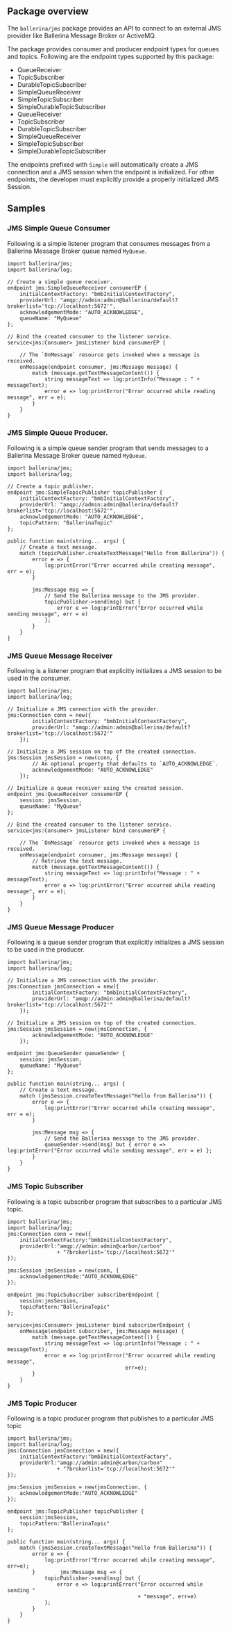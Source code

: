 ## Package overview

The `ballerina/jms` package provides an API to connect to an external JMS provider like Ballerina Message Broker or ActiveMQ.

The package provides consumer and producer endpoint types for queues and topics. Following are the endpoint types
supported by this package:

- QueueReceiver
- TopicSubscriber
- DurableTopicSubscriber
- SimpleQueueReceiver
- SimpleTopicSubscriber
- SimpleDurableTopicSubscriber
- QueueReceiver
- TopicSubscriber
- DurableTopicSubscriber
- SimpleQueueReceiver
- SimpleTopicSubscriber
- SimpleDurableTopicSubscriber

The endpoints prefixed with `Simple` will automatically create a JMS connection and a JMS session when the endpoint is
initialized. For other endpoints, the developer must explicitly provide a properly initialized JMS Session.

## Samples

### JMS Simple Queue Consumer

Following is a simple listener program that consumes messages from a Ballerina Message Broker queue named `MyQueue`.

```ballerina
import ballerina/jms;
import ballerina/log;

// Create a simple queue receiver.
endpoint jms:SimpleQueueReceiver consumerEP {
    initialContextFactory: "bmbInitialContextFactory",
    providerUrl: "amqp://admin:admin@ballerina/default?brokerlist='tcp://localhost:5672'",
    acknowledgementMode: "AUTO_ACKNOWLEDGE",
    queueName: "MyQueue"
};

// Bind the created consumer to the listener service.
service<jms:Consumer> jmsListener bind consumerEP {

    // The `OnMessage` resource gets invoked when a message is received.
    onMessage(endpoint consumer, jms:Message message) {
        match (message.getTextMessageContent()) {
            string messageText => log:printInfo("Message : " + messageText);
            error e => log:printError("Error occurred while reading message", err = e);
        }
    }
}
```
### JMS Simple Queue Producer.

Following is a simple queue sender program that sends messages to a Ballerina Message Broker queue named `MyQueue`.

```ballerina
import ballerina/jms;
import ballerina/log;

// Create a topic publisher.
endpoint jms:SimpleTopicPublisher topicPublisher {
    initialContextFactory: "bmbInitialContextFactory",
    providerUrl: "amqp://admin:admin@ballerina/default?brokerlist='tcp://localhost:5672'",
    acknowledgementMode: "AUTO_ACKNOWLEDGE",
    topicPattern: "BallerinaTopic"
};

public function main(string... args) {
    // Create a text message.
    match (topicPublisher.createTextMessage("Hello from Ballerina")) {
        error e => {
            log:printError("Error occurred while creating message", err = e);
        }

        jms:Message msg => {
            // Send the Ballerina message to the JMS provider.
            topicPublisher->send(msg) but {
                error e => log:printError("Error occurred while sending message", err = e)
            };
        }
    }
}
```

### JMS Queue Message Receiver

Following is a listener program that explicitly initializes a JMS session to be used in the consumer.

```ballerina
import ballerina/jms;
import ballerina/log;

// Initialize a JMS connection with the provider.
jms:Connection conn = new({
        initialContextFactory: "bmbInitialContextFactory",
        providerUrl: "amqp://admin:admin@ballerina/default?brokerlist='tcp://localhost:5672'"
    });

// Initialize a JMS session on top of the created connection.
jms:Session jmsSession = new(conn, {
        // An optional property that defaults to `AUTO_ACKNOWLEDGE`.
        acknowledgementMode: "AUTO_ACKNOWLEDGE"
    });

// Initialize a queue receiver using the created session.
endpoint jms:QueueReceiver consumerEP {
    session: jmsSession,
    queueName: "MyQueue"
};

// Bind the created consumer to the listener service.
service<jms:Consumer> jmsListener bind consumerEP {

    // The `OnMessage` resource gets invoked when a message is received.
    onMessage(endpoint consumer, jms:Message message) {
        // Retrieve the text message.
        match (message.getTextMessageContent()) {
            string messageText => log:printInfo("Message : " + messageText);
            error e => log:printError("Error occurred while reading message", err = e);
        }
    }
}
```

### JMS Queue Message Producer

Following is a queue sender program that explicitly initializes a JMS session to be used in the producer.


```ballerina
import ballerina/jms;
import ballerina/log;

// Initialize a JMS connection with the provider.
jms:Connection jmsConnection = new({
        initialContextFactory: "bmbInitialContextFactory",
        providerUrl: "amqp://admin:admin@ballerina/default?brokerlist='tcp://localhost:5672'"
    });

// Initialize a JMS session on top of the created connection.
jms:Session jmsSession = new(jmsConnection, {
        acknowledgementMode: "AUTO_ACKNOWLEDGE"
    });

endpoint jms:QueueSender queueSender {
    session: jmsSession,
    queueName: "MyQueue"
};

public function main(string... args) {
    // Create a text message.
    match (jmsSession.createTextMessage("Hello from Ballerina")) {
        error e => {
            log:printError("Error occurred while creating message", err = e);
        }

        jms:Message msg => {
            // Send the Ballerina message to the JMS provider.
            queueSender->send(msg) but { error e => log:printError("Error occurred while sending message", err = e) };
        }
    }
}
```

### JMS Topic Subscriber

Following is a topic subscriber program that subscribes to a particular JMS topic.

```ballerina
import ballerina/jms;
import ballerina/log;
jms:Connection conn = new({
    initialContextFactory:"bmbInitialContextFactory",
    providerUrl:"amqp://admin:admin@carbon/carbon"
                + "?brokerlist='tcp://localhost:5672'"
});

jms:Session jmsSession = new(conn, {
    acknowledgementMode:"AUTO_ACKNOWLEDGE"
});

endpoint jms:TopicSubscriber subscriberEndpoint {
    session:jmsSession,
    topicPattern:"BallerinaTopic"
};

service<jms:Consumer> jmsListener bind subscriberEndpoint {
    onMessage(endpoint subscriber, jms:Message message) {
        match (message.getTextMessageContent()) {
            string messageText => log:printInfo("Message : " + messageText);
            error e => log:printError("Error occurred while reading message",
                                      err=e);
        }
    }
}
```

### JMS Topic Producer

Following is a topic producer program that publishes to a particular JMS topic

```ballerina
import ballerina/jms;
import ballerina/log;
jms:Connection jmsConnection = new({
    initialContextFactory:"bmbInitialContextFactory",
    providerUrl:"amqp://admin:admin@carbon/carbon"
                + "?brokerlist='tcp://localhost:5672'"
});

jms:Session jmsSession = new(jmsConnection, {
    acknowledgementMode:"AUTO_ACKNOWLEDGE"
});

endpoint jms:TopicPublisher topicPublisher {
    session:jmsSession,
    topicPattern:"BallerinaTopic"
};

public function main(string... args) {
    match (jmsSession.createTextMessage("Hello from Ballerina")) {
        error e => {
            log:printError("Error occurred while creating message", err=e);
        }        jms:Message msg => {
            topicPublisher->send(msg) but {
                error e => log:printError("Error occurred while sending "
                                          + "message", err=e)
            };
        }
    }
}
```
